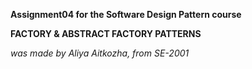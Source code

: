 **Assignment04 for the Software Design Pattern course**

__FACTORY & ABSTRACT FACTORY PATTERNS__

_was made by Aliya Aitkozha, from SE-2001_
